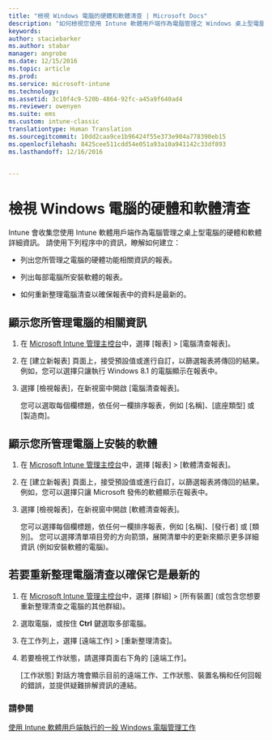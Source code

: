```yaml
---
title: "檢視 Windows 電腦的硬體和軟體清查 | Microsoft Docs"
description: "如何檢視您使用 Intune 軟體用戶端作為電腦管理之 Windows 桌上型電腦的硬體和軟體資訊。"
keywords: 
author: staciebarker
ms.author: stabar
manager: angrobe
ms.date: 12/15/2016
ms.topic: article
ms.prod: 
ms.service: microsoft-intune
ms.technology: 
ms.assetid: 3c10f4c9-520b-4864-92fc-a45a9f640ad4
ms.reviewer: owenyen
ms.suite: ems
ms.custom: intune-classic
translationtype: Human Translation
ms.sourcegitcommit: 10dd2caa9ce1b96424f55e373e904a778390eb15
ms.openlocfilehash: 8425cee511cdd54e051a93a10a941142c33df893
ms.lasthandoff: 12/16/2016


---
```


# <a name="view-hardware-and-software-inventory-for-windows-pcs"></a>檢視 Windows 電腦的硬體和軟體清查

Intune 會收集您使用 Intune 軟體用戶端作為電腦管理之桌上型電腦的硬體和軟體詳細資訊。 請使用下列程序中的資訊，瞭解如何建立：

-   列出您所管理之電腦的硬體功能相關資訊的報表。

-   列出每部電腦所安裝軟體的報表。

-   如何重新整理電腦清查以確保報表中的資料是最新的。

## <a name="to-display-information-about-pcs-you-manage"></a>顯示您所管理電腦的相關資訊

1.  在 [Microsoft Intune 管理主控台](https://manage.microsoft.com/)中，選擇 [報表] &gt; [電腦清查報表]。

2.  在 [建立新報表]  頁面上，接受預設值或進行自訂，以篩選報表將傳回的結果。 例如，您可以選擇只讓執行 Windows 8.1 的電腦顯示在報表中。

3.  選擇 [檢視報表]，在新視窗中開啟 [電腦清查報表]。

    您可以選取每個欄標題，依任何一欄排序報表，例如 [名稱]、[底座類型] 或 [製造商]。

## <a name="to-display-software-installed-on-pcs-you-manage"></a>顯示您所管理電腦上安裝的軟體

1.  在 [Microsoft Intune 管理主控台](https://manage.microsoft.com/)中，選擇 [報表] &gt; [軟體清查報表]。

2.  在 [建立新報表]  頁面上，接受預設值或進行自訂，以篩選報表將傳回的結果。 例如，您可以選擇只讓 Microsoft 發佈的軟體顯示在報表中。

3.  選擇 [檢視報表]，在新視窗中開啟 [軟體清查報表]。

    您可以選擇每個欄標題，依任何一欄排序報表，例如 [名稱]、[發行者] 或 [類別]。 您可以選擇清單項目旁的方向箭頭，展開清單中的更新來顯示更多詳細資訊 (例如安裝軟體的電腦)。

## <a name="to-refresh-computer-inventory-to-ensure-it-is-current"></a>若要重新整理電腦清查以確保它是最新的

1.  在 [Microsoft Intune 管理主控台](https://manage.microsoft.com/)中，選擇 [群組] &gt; [所有裝置] (或包含您想要重新整理清查之電腦的其他群組)。

2.  選取電腦，或按住 **Ctrl** 鍵選取多部電腦。

3.  在工作列上，選擇 [遠端工作] &gt; [重新整理清查]。

4.  若要檢視工作狀態，請選擇頁面右下角的 [遠端工作]。

    [工作狀態]  對話方塊會顯示目前的遠端工作、工作狀態、裝置名稱和任何回報的錯誤，並提供疑難排解資訊的連結。

### <a name="see-also"></a>請參閱

[使用 Intune 軟體用戶端執行的一般 Windows 電腦管理工作](common-windows-pc-management-tasks-with-the-microsoft-intune-computer-client.md)
